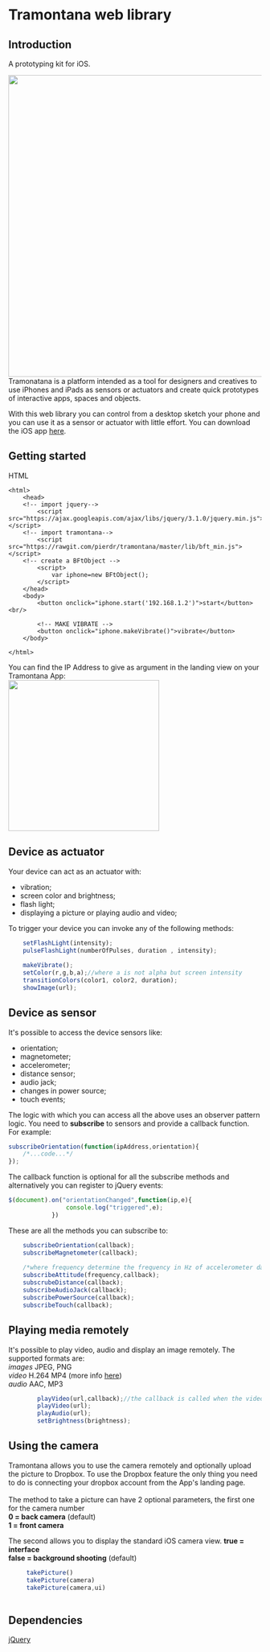 Tramontana web library
=====================================


Introduction
------------

A prototyping kit for iOS.
<div style="text-align: center">
<img src="https://github.com/pierdr/ofxTramontana/raw/master/media/tramontanaBanner.jpg" alt="" width="600px"/>
</div>
Tramonatana is a platform intended as a tool for designers and creatives to use iPhones and iPads as sensors or actuators and create quick prototypes of interactive apps, spaces and objects.

With this web library you can control from a desktop sketch your phone and you can use it as a sensor or actuator with little effort. You can download the iOS app [here](https://itunes.apple.com/us/app/tramontana/id1121069555?ls=1&mt=8).

Getting started
------------

HTML

~~~~ 
<html>
	<head>
	<!-- import jquery-->
		<script src="https://ajax.googleapis.com/ajax/libs/jquery/3.1.0/jquery.min.js"></script>
	<!-- import tramontana-->
		<script src="https://rawgit.com/pierdr/tramontana/master/lib/bft_min.js"></script>
	<!-- create a BFtObject -->
		<script>
			var iphone=new BFtObject();
		</script>
	</head>
	<body>
		<button onclick="iphone.start('192.168.1.2')">start</button><br/>

		<!-- MAKE VIBRATE -->
		<button onclick="iphone.makeVibrate()">vibrate</button>
	</body>

</html>
~~~~ 


You can find the IP Address to give as argument in the landing view on your Tramontana App:<br/>
<img src="https://github.com/pierdr/ofxTramontana/raw/master/media/iphoneScreen.png" width="300px" />


Device as actuator
------------
Your device can act as an actuator with:<br/>
- vibration;<br/>
- screen color and brightness;<br/>
- flash light;<br/>
- displaying a picture or playing audio and video;<br/>

To trigger your device you can invoke any of the following methods:

```Javascript
	setFlashLight(intensity);
    pulseFlashLight(numberOfPulses, duration , intensity);
    
    makeVibrate();
    setColor(r,g,b,a);//where a is not alpha but screen intensity
    transitionColors(color1, color2, duration);
    showImage(url);
```

Device as sensor
------------
It's possible to access the device sensors like:<br/>
- orientation;<br/>
- magnetometer;<br/>
- accelerometer;<br/>
- distance sensor;<br/>
- audio jack;<br/>
- changes in power source;<br/>
- touch events;<br/>

The logic with which you can access all the above uses an observer pattern logic. You need to __subscribe__ to sensors and provide a callback function. For example:

```Javascript
subscribeOrientation(function(ipAddress,orientation){
	/*...code...*/
});
```

The callback function is optional for all the subscribe methods and alternatively you can register to jQuery events:

```Javascript
$(document).on("orientationChanged",function(ip,e){
				console.log("triggered",e);
			})
```

These are all the methods you can subscribe to:

```Javascript
	subscribeOrientation(callback);
	subscribeMagnetometer(callback);
	
	/*where frequency determine the frequency in Hz of accelerometer data broadcasting from the device. The lower the frequency the more sporadic the updates. */
	subscribeAttitude(frequency,callback); 
	subscrubeDistance(callback);
	subscribeAudioJack(callback);
	subscribePowerSource(callback);
	subscribeTouch(callback);
```

Playing media remotely
------------  
It's possible to play video, audio and display an image remotely. The supported formats are: 
<br/>_images_
JPEG, PNG
<br/>_video_  H.264 MP4 (more info [here](http://www.apple.com/uk/iphone/compare/))
<br/>_audio_ AAC, MP3
      
```Javascript  
        playVideo(url,callback);//the callback is called when the video ends
        playVideo(url);
        playAudio(url);
        setBrightness(brightness);
```

Using the camera
------------ 
Tramontana allows you to use the camera remotely and optionally upload the picture to Dropbox. To use the Dropbox feature the only thing you need to do is connecting your dropbox account from the App's landing page.<br/><br/>
The method to take a picture can have 2 optional parameters, the first one for the camera number <br/>__0 = back camera__ (default)<br/> __1 = front camera__ 


The second allows you to display the standard iOS camera view. __true = interface__ <br/> __false = background shooting__ (default)


```Javascript
	 takePicture()
	 takePicture(camera)
	 takePicture(camera,ui)
	 
```




Dependencies
------------
[jQuery](https://ajax.googleapis.com/ajax/libs/jquery/3.1.0/jquery.min.js)




